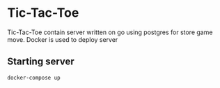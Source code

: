 # Tic-Tac-Toe
Tic-Tac-Toe contain server written on go using postgres for store game move. Docker is used to deploy server

## Starting server
```
docker-compose up
```


